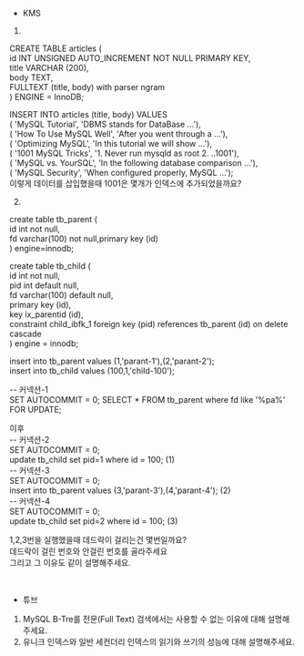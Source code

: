 + KMS
1. 
CREATE TABLE articles (   
       id INT UNSIGNED AUTO_INCREMENT NOT NULL PRIMARY KEY,   
       title VARCHAR (200),   
       body TEXT,   
       FULLTEXT (title, body) with parser ngram   
      ) ENGINE = InnoDB;

 INSERT INTO articles (title, body) VALUES   
     ( 'MySQL Tutorial', 'DBMS stands for DataBase ...'),   
     ( 'How To Use MySQL Well', 'After you went through a ...'),   
     ( 'Optimizing MySQL', 'In this tutorial we will show ...'),   
     ( '1001 MySQL Tricks', '1. Never run mysqld as root 2. ..1001'),   
     ( 'MySQL vs. YourSQL', 'In the following database  comparison ...'),   
     ( 'MySQL Security', 'When configured properly, MySQL ...');   
     이렇게 데이터를  삽입했을때 1001은 몇개가 인덱스에 추가되었을까요?
  
2. 
create table tb_parent (   
	id int not null,   
	fd varchar(100) not null,primary key (id)   
) engine=innodb;   

create table tb_child (   
	id int not null,   
	pid int default null,   
	fd varchar(100) default null,   
	primary key (id),   
	key ix_parentid (id),   
	constraint child_ibfk_1 foreign key (pid) references     tb_parent (id) on delete cascade   
) engine = innodb;  

insert into tb_parent values (1,'parant-1'),(2,'parant-2');  
insert into tb_child values (100,1,'child-100');

-- 커넥션-1   
SET AUTOCOMMIT = 0;
SELECT * FROM tb_parent where fd like '%pa%' FOR UPDATE;

이후   
-- 커넥션-2   
SET AUTOCOMMIT = 0;   
update tb_child set pid=1 where id = 100; (1)   
-- 커넥션-3   
SET AUTOCOMMIT = 0;  
insert into tb_parent values (3,'parant-3'),(4,'parant-4'); (2)     
-- 커넥션-4   
SET AUTOCOMMIT = 0;   
update tb_child set pid=2 where id = 100; (3)   
    
  
1,2,3번을 실행했을때 데드락이 걸리는건 몇번일까요?   
데드락이 걸린 번호와 안걸린 번호를 골라주세요   
그리고 그 이유도 같이 설명해주세요.

<br>

+ 튜브
  
1. MySQL B-Tre를 전문(Full Text) 검색에서는 사용할 수 없는 이유에 대해 설명해주세요.
2. 유니크 인덱스와 일반 세컨더리 인덱스의 읽기와 쓰기의 성능에 대해 설명해주세요.
